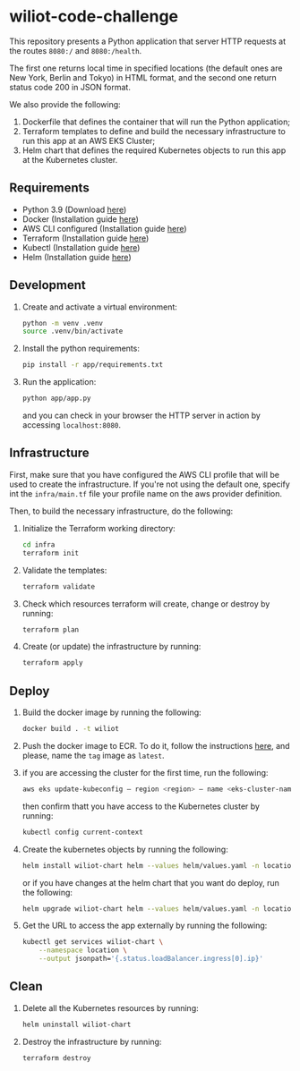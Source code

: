 # wiliot-code-challenge

This repository presents a Python application that server HTTP requests at the routes `8080:/` and `8080:/health`.

The first one returns local time in specified locations (the default ones are New York, Berlin and Tokyo) in HTML format, and the second one return status code 200 in JSON format. 

We also provide the following:

1. Dockerfile that defines the container that will run the Python application;
2. Terraform templates to define and build the necessary infrastructure to run this app at an AWS EKS Cluster;
3. Helm chart that defines the required Kubernetes objects to run this app at the Kubernetes cluster.

## Requirements

- Python 3.9 (Download [here](https://www.python.org/downloads/))
- Docker (Installation guide [here](https://docs.docker.com/get-docker/))
- AWS CLI configured (Installation guide [here](https://docs.aws.amazon.com/cli/latest/userguide/getting-started-install.html))
- Terraform (Installation guide [here](https://developer.hashicorp.com/terraform/tutorials/aws-get-started/install-cli))
- Kubectl (Installation guide [here](https://kubernetes.io/docs/tasks/tools/))
- Helm (Installation guide [here](https://helm.sh/docs/intro/install/))

## Development

1. Create and activate a virtual environment:

    ```bash
    python -m venv .venv
    source .venv/bin/activate
    ```

2. Install the python requirements:

    ```bash
    pip install -r app/requirements.txt
    ```

3. Run the application:
    ```bash
    python app/app.py
    ```
    and you can check in your browser the HTTP server in action by accessing `localhost:8080`.

## Infrastructure

First, make sure that you have configured the AWS CLI profile that will be used to create the infrastructure. If you're not using the default one, specify int the `infra/main.tf` file your profile name on the aws provider definition.

Then, to build the necessary infrastructure, do the following:

1. Initialize the Terraform working directory:
    ```bash
    cd infra
    terraform init
    ```

2. Validate the templates:
    ```bash
    terraform validate
    ```

3. Check which resources terraform will create, change or destroy by running:
    ```bash
    terraform plan
    ```

4. Create (or update) the infrastructure by running:
    ```bash
    terraform apply
    ```

## Deploy

1. Build the docker image by running the following:
    ```bash
    docker build . -t wiliot
    ```

2. Push the docker image to ECR. To do it, follow the instructions [here](https://docs.aws.amazon.com/AmazonECR/latest/userguide/docker-push-ecr-image.html), and please, name the `tag` image as `latest`.

3. if you are accessing the cluster for the first time, run the following:
    ```bash
    aws eks update-kubeconfig — region <region> — name <eks-cluster-name> — profile <aws-profile>
    ```

    then confirm thatt you have access to the Kubernetes cluster by running:
    ```bash
    kubectl config current-context
    ```

4. Create the kubernetes objects by running the following:
    ```bash
    helm install wiliot-chart helm --values helm/values.yaml -n location
    ```

    or if you have changes at the helm chart that you want do deploy, run the following:

    ```bash
    helm upgrade wiliot-chart helm --values helm/values.yaml -n location
    ```

5. Get the URL to access the app externally by running the following:

    ```bash
    kubectl get services wiliot-chart \
        --namespace location \
        --output jsonpath='{.status.loadBalancer.ingress[0].ip}'
    ```

## Clean

1. Delete all the Kubernetes resources by running:
    ```bash
    helm uninstall wiliot-chart
    ```

2. Destroy the infrastructure by running:
    ```bash
    terraform destroy
    ```
